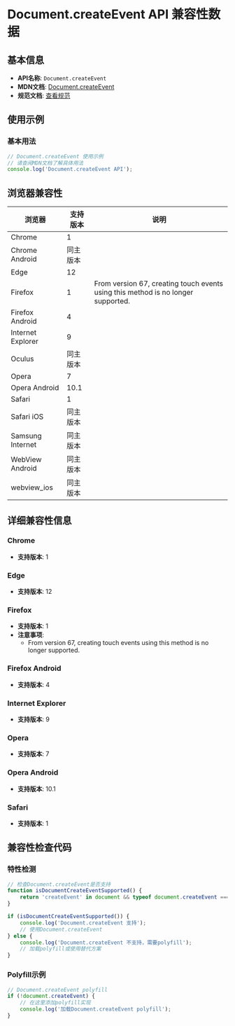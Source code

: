 # Document.createEvent API 兼容性数据

## 基本信息

- **API名称**: `Document.createEvent`
- **MDN文档**: [Document.createEvent](https://developer.mozilla.org/docs/Web/API/Document/createEvent)
- **规范文档**: [查看规范](https://dom.spec.whatwg.org/#dom-document-createevent)

## 使用示例

### 基本用法

```javascript
// Document.createEvent 使用示例
// 请查阅MDN文档了解具体用法
console.log('Document.createEvent API');
```

## 浏览器兼容性

| 浏览器 | 支持版本 | 说明 |
|--------|----------|------|
| Chrome | 1 |  |
| Chrome Android | 同主版本 |  |
| Edge | 12 |  |
| Firefox | 1 | From version 67, creating touch events using this method is no longer supported. |
| Firefox Android | 4 |  |
| Internet Explorer | 9 |  |
| Oculus | 同主版本 |  |
| Opera | 7 |  |
| Opera Android | 10.1 |  |
| Safari | 1 |  |
| Safari iOS | 同主版本 |  |
| Samsung Internet | 同主版本 |  |
| WebView Android | 同主版本 |  |
| webview_ios | 同主版本 |  |

## 详细兼容性信息

### Chrome

- **支持版本**: 1

### Edge

- **支持版本**: 12

### Firefox

- **支持版本**: 1
- **注意事项**:
  - From version 67, creating touch events using this method is no longer supported.

### Firefox Android

- **支持版本**: 4

### Internet Explorer

- **支持版本**: 9

### Opera

- **支持版本**: 7

### Opera Android

- **支持版本**: 10.1

### Safari

- **支持版本**: 1

## 兼容性检查代码

### 特性检测

```javascript
// 检查Document.createEvent是否支持
function isDocumentCreateEventSupported() {
    return 'createEvent' in document && typeof document.createEvent === 'function';
}

if (isDocumentCreateEventSupported()) {
    console.log('Document.createEvent 支持');
    // 使用Document.createEvent
} else {
    console.log('Document.createEvent 不支持，需要polyfill');
    // 加载polyfill或使用替代方案
}
```

### Polyfill示例

```javascript
// Document.createEvent polyfill
if (!document.createEvent) {
    // 在这里添加polyfill实现
    console.log('加载Document.createEvent polyfill');
}
```

